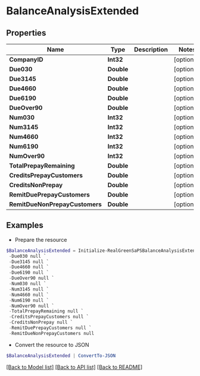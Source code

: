 # BalanceAnalysisExtended
## Properties

Name | Type | Description | Notes
------------ | ------------- | ------------- | -------------
**CompanyID** | **Int32** |  | [optional] 
**Due030** | **Double** |  | [optional] 
**Due3145** | **Double** |  | [optional] 
**Due4660** | **Double** |  | [optional] 
**Due6190** | **Double** |  | [optional] 
**DueOver90** | **Double** |  | [optional] 
**Num030** | **Int32** |  | [optional] 
**Num3145** | **Int32** |  | [optional] 
**Num4660** | **Int32** |  | [optional] 
**Num6190** | **Int32** |  | [optional] 
**NumOver90** | **Int32** |  | [optional] 
**TotalPrepayRemaining** | **Double** |  | [optional] 
**CreditsPrepayCustomers** | **Double** |  | [optional] 
**CreditsNonPrepay** | **Double** |  | [optional] 
**RemitDuePrepayCustomers** | **Double** |  | [optional] 
**RemitDueNonPrepayCustomers** | **Double** |  | [optional] 

## Examples

- Prepare the resource
```powershell
$BalanceAnalysisExtended = Initialize-RealGreenSaPSBalanceAnalysisExtended  -CompanyID null `
 -Due030 null `
 -Due3145 null `
 -Due4660 null `
 -Due6190 null `
 -DueOver90 null `
 -Num030 null `
 -Num3145 null `
 -Num4660 null `
 -Num6190 null `
 -NumOver90 null `
 -TotalPrepayRemaining null `
 -CreditsPrepayCustomers null `
 -CreditsNonPrepay null `
 -RemitDuePrepayCustomers null `
 -RemitDueNonPrepayCustomers null
```

- Convert the resource to JSON
```powershell
$BalanceAnalysisExtended | ConvertTo-JSON
```

[[Back to Model list]](../README.md#documentation-for-models) [[Back to API list]](../README.md#documentation-for-api-endpoints) [[Back to README]](../README.md)

